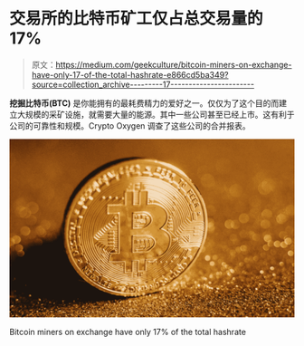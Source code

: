 # 交易所的比特币矿工仅占总交易量的 17%

> 原文：<https://medium.com/geekculture/bitcoin-miners-on-exchange-have-only-17-of-the-total-hashrate-e866cd5ba349?source=collection_archive---------17----------------------->

**挖掘比特币(BTC)** 是你能拥有的最耗费精力的爱好之一。仅仅为了这个目的而建立大规模的采矿设施，就需要大量的能源。其中一些公司甚至已经上市。这有利于公司的可靠性和规模。Crypto Oxygen 调查了这些公司的合并报表。

![](img/001905df1ca6e967b8aa67c1e448c674.png)

Bitcoin miners on exchange have only 17% of the total hashrate